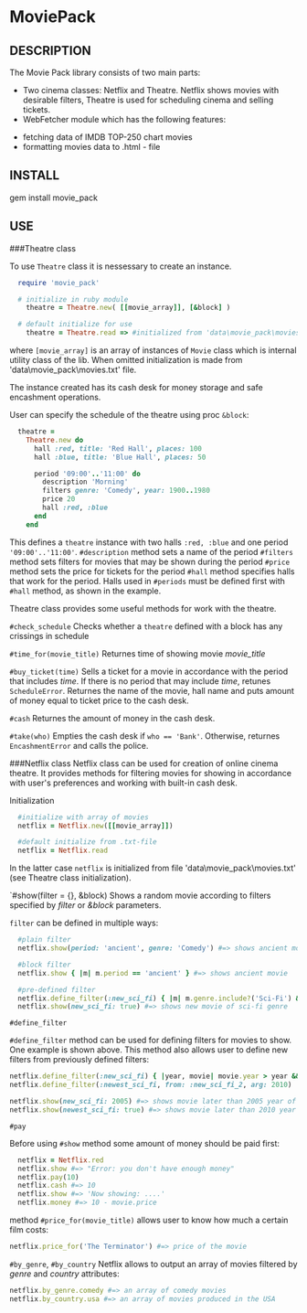 MoviePack
=========

## DESCRIPTION

The Movie Pack library consists of two main parts:

 * Two cinema classes: Netflix and Theatre. Netflix shows movies with desirable filters, Theatre is used for
   scheduling cinema and selling tickets.
 * WebFetcher module which has the following features:
  - fetching data of IMDB TOP-250 chart movies
  - formatting movies data to .html - file

## INSTALL

  gem install movie_pack

## USE

###Theatre class

 To use `Theatre` class it is nessessary to create an instance.
  ```ruby
    require 'movie_pack'

    # initialize in ruby module
      theatre = Theatre.new( [[movie_array]], [&block] )

    # default initialize for use
      theatre = Theatre.read => #initialized from 'data\movie_pack\movies.txt' with default parameters
  ```
 where `[movie_array]` is an array of instances of `Movie` class which is internal utility class of the lib. When omitted initialization is made from 'data\movie_pack\movies.txt' file.

 The instance created has its cash desk for money storage and safe encashment operations.

  User can specify the schedule of the theatre using proc `&block`:

  ```ruby
    theatre =
      Theatre.new do
        hall :red, title: 'Red Hall', places: 100
        hall :blue, title: 'Blue Hall', places: 50

        period '09:00'..'11:00' do
          description 'Morning'
          filters genre: 'Comedy', year: 1900..1980
          price 20
          hall :red, :blue
        end
      end
  ```
  This defines a `theatre` instance with two halls `:red, :blue` and one period `'09:00'..'11:00'`.
  `#description` method sets a name of the period
  `#filters` method sets filters for movies that may be shown during the period
  `#price` method sets the price for tickets for the period
  `#hall` method specifies halls that work for the period. Halls used in `#periods` must be defined first with `#hall` method, as shown in the example.

  Theatre class provides some useful methods for work with the theatre.

  `#check_schedule`
  Checks whether a `theatre` defined with a block has any crissings in schedule

  `#time_for(movie_title)`
  Returnes time of showing movie _movie_title_

  `#buy_ticket(time)`
  Sells a ticket for a movie in accordance with the period that includes _time_. If there is no period that may include _time_, retunes `ScheduleError`. Returnes the name of the movie, hall name and puts amount of money equal to ticket price to the cash desk.

  `#cash`
  Returnes the amount of money in the cash desk.

  `#take(who)`
  Empties the cash desk if `who == 'Bank'`. Otherwise, returnes `EncashmentError` and calls the police.

###Netflix class
 Netflix class can be used for creation of online cinema theatre. It provides methods for filtering movies for showing in accordance with user's preferences and working with built-in cash desk.

 Initialization
 ```ruby
   #initialize with array of movies
   netflix = Netflix.new([[movie_array]])

   #default initialize from .txt-file
   netflix = Netflix.read
 ```
 In the latter case `netflix` is initialized from file 'data\movie_pack\movies.txt' (see Theatre class initialization).

 `#show(filter = {}, &block)
 Shows a random movie according to filters specified by _filter_ or _&block_ parameters.

 `filter` can be defined in multiple ways:

 ```ruby
   #plain filter
   netflix.show(period: 'ancient', genre: 'Comedy') #=> shows ancient movie of comedy genre

   #block filter
   netflix.show { |m| m.period == 'ancient' } #=> shows ancient movie

   #pre-defined filter
   netflix.define_filter(:new_sci_fi) { |m| m.genre.include?('Sci-Fi') && m.period == 'new' }
   netflix.show(new_sci_fi: true) #=> shows new movie of sci-fi genre
 ```

 `#define_filter`

 `#define_filter` method can be used for defining filters for movies to show. One example is shown above. This method also allows user to define new filters from previously defined filters:

 ```ruby
 netflix.define_filter(:new_sci_fi) { |year, movie| movie.year > year && movie.genre.include?('Sci-Fi') }
 netflix.define_filter(:newest_sci_fi, from: :new_sci_fi_2, arg: 2010)

 netflix.show(new_sci_fi: 2005) #=> shows movie later than 2005 year of production
 netflix.show(newest_sci_fi: true) #=> shows movie later than 2010 year of production
 ```

 `#pay`

 Before using `#show` method some amount of money should be paid first:

 ```ruby
   netflix = Netflix.red
   netflix.show #=> "Error: you don't have enough money"
   netflix.pay(10)
   netflix.cash #=> 10
   netflix.show #=> 'Now showing: ....'
   netflix.money #=> 10 - movie.price
 ```
 method `#price_for(movie_title)` allows user to know how much a certain film costs:

 ```ruby
 netflix.price_for('The Terminator') #=> price of the movie
 ```

 `#by_genre`, `#by_country`
 Netflix allows to output an array of movies filtered by _genre_ and _country_ attributes:

 ```ruby
 netflix.by_genre.comedy #=> an array of comedy movies
 netflix.by_country.usa #=> an array of movies produced in the USA
 ```














